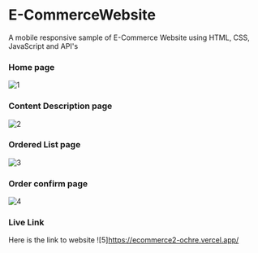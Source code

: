 # E-CommerceWebsite
 A mobile responsive sample of E-Commerce Website using HTML, CSS, JavaScript and API's


 
### Home page
![1](https://user-images.githubusercontent.com/17312616/65086776-b1beb080-d9d0-11e9-9983-143d61ed8fdc.png)



### Content Description page
![2](https://user-images.githubusercontent.com/17312616/65086777-b1beb080-d9d0-11e9-9e2b-af3b7210bdf3.png)



### Ordered List page
![3](https://user-images.githubusercontent.com/17312616/65086778-b2574700-d9d0-11e9-9377-8e4886f582a8.png)



### Order confirm page
![4](https://user-images.githubusercontent.com/17312616/65086779-b2efdd80-d9d0-11e9-95d5-4b1a48eafe04.png)




### Live Link
Here is the link to website ![5]https://ecommerce2-ochre.vercel.app/

